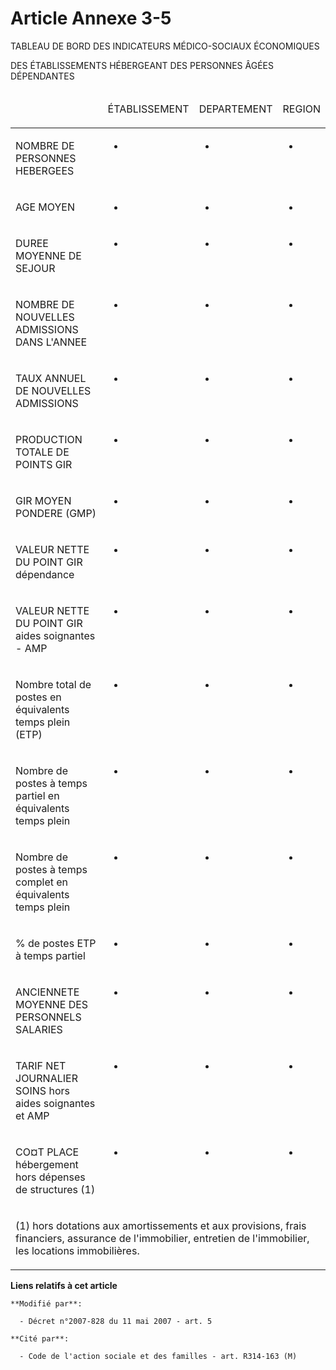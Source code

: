 # Article Annexe 3-5

TABLEAU DE BORD DES INDICATEURS MÉDICO-SOCIAUX ÉCONOMIQUES

DES ÉTABLISSEMENTS HÉBERGEANT DES PERSONNES ÂGÉES DÉPENDANTES

<table>
  <thead>
    <tr>
      <td width="247">

</td>
      <td width="91">

ÉTABLISSEMENT

</td>
      <td width="65">

DEPARTEMENT

</td>
      <td width="52">

REGION

</td>
    </tr>
  </thead>
  <tbody>
    <tr>
      <td valign="top">

NOMBRE DE PERSONNES HEBERGEES

</td>
      <td valign="top">

-

</td>
      <td valign="top">

-

</td>
      <td valign="top">

-

</td>
    </tr>
    <tr>
      <td valign="top">

AGE MOYEN

</td>
      <td valign="top">

-

</td>
      <td valign="top">

-

</td>
      <td valign="top">

-

</td>
    </tr>
    <tr>
      <td valign="top">

DUREE MOYENNE DE SEJOUR

</td>
      <td valign="top">

-

</td>
      <td valign="top">

-

</td>
      <td valign="top">

-

</td>
    </tr>
    <tr>
      <td valign="top">

NOMBRE DE NOUVELLES ADMISSIONS DANS L'ANNEE

</td>
      <td valign="top">

-

</td>
      <td valign="top">

-

</td>
      <td valign="top">

-

</td>
    </tr>
    <tr>
      <td valign="top">

TAUX ANNUEL DE NOUVELLES ADMISSIONS

</td>
      <td valign="top">

-

</td>
      <td valign="top">

-

</td>
      <td valign="top">

-

</td>
    </tr>
    <tr>
      <td valign="top">

PRODUCTION TOTALE DE POINTS GIR

</td>
      <td valign="top">

-

</td>
      <td valign="top">

-

</td>
      <td valign="top">

-

</td>
    </tr>
    <tr>
      <td valign="top">

GIR MOYEN PONDERE (GMP)

</td>
      <td valign="top">

-

</td>
      <td valign="top">

-

</td>
      <td valign="top">

-

</td>
    </tr>
    <tr>
      <td valign="top">

VALEUR NETTE DU POINT GIR dépendance 

</td>
      <td valign="top">

-

</td>
      <td valign="top">

-

</td>
      <td valign="top">

-

</td>
    </tr>
    <tr>
      <td valign="top">

VALEUR NETTE DU POINT GIR aides soignantes  - AMP 

</td>
      <td valign="top">

-

</td>
      <td valign="top">

-

</td>
      <td valign="top">

-

</td>
    </tr>
    <tr>
      <td valign="top">

Nombre total de postes en équivalents temps plein (ETP)

</td>
      <td valign="top">

-

</td>
      <td valign="top">

-

</td>
      <td valign="top">

-

</td>
    </tr>
    <tr>
      <td valign="top">

Nombre de postes à temps partiel en équivalents temps plein

</td>
      <td valign="top">

-

</td>
      <td valign="top">

-

</td>
      <td valign="top">

-

</td>
    </tr>
    <tr>
      <td valign="top">

Nombre de postes à temps complet en équivalents temps plein

</td>
      <td valign="top">

-

</td>
      <td valign="top">

-

</td>
      <td valign="top">

-

</td>
    </tr>
    <tr>
      <td valign="top">

% de postes ETP à temps partiel

</td>
      <td valign="top">

-

</td>
      <td valign="top">

-

</td>
      <td valign="top">

-

</td>
    </tr>
    <tr>
      <td valign="top">

ANCIENNETE MOYENNE DES PERSONNELS SALARIES

</td>
      <td valign="top">

-

</td>
      <td valign="top">

-

</td>
      <td valign="top">

-

</td>
    </tr>
    <tr>
      <td valign="top">

TARIF NET JOURNALIER SOINS hors aides soignantes et AMP

</td>
      <td valign="top">

-

</td>
      <td valign="top">

-

</td>
      <td valign="top">

-

</td>
    </tr>
    <tr>
      <td valign="top">

CO¤T PLACE hébergement  hors dépenses de structures (1)

</td>
      <td valign="top">

-

</td>
      <td valign="top">

-

</td>
      <td valign="top">

-

</td>
    </tr>
    <tr>
      <td valign="top" colspan="4">

(1) hors dotations aux amortissements et aux provisions, frais financiers, assurance de l'immobilier, entretien de
l'immobilier, les locations immobilières.

</td>
    </tr>
  </tbody>
</table>

**Liens relatifs à cet article**

	**Modifié par**:

	  - Décret n°2007-828 du 11 mai 2007 - art. 5

	**Cité par**:

	  - Code de l'action sociale et des familles - art. R314-163 (M)
